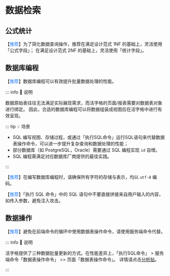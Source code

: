# 数据检索

## 公式统计

【<font color="#1677FF">推荐</font>】为了简化数据查询操作，推荐在满足设计范式 1NF 的基础上，灵活使用「公式字段」；
在满足设计范式 2NF 的基础上，灵活使用「统计字段」。


## 数据库编程

【<font color="#1677FF">推荐</font>】数据库编程可以有效提升批量数据处理的性能。

::: info 📘 说明

数据原始表往往无法满足实际展现需求，而活字格的页面/报表需要对数据表对象进行绑定。
因此，合适的数据库编程可以将数据组装成视图后在活字格中进行有效呈现。

::: tip 💡 场景

- SQL 编写视图、存储过程，或通过「执行SQL命令」运行SQL语句来代替数据表操作命令，可以进一步提升复杂查询和数据处理的性能；
- 部分数据库（如 PostgreSQL，Oracle）需要通过 SQL 编程实现 `id` 自增。
- SQL 编程需满足对应数据库厂商提供的最佳实践。

:::

【<font color="#1677FF">推荐</font>】在编写数据库编程时，请确保所有字符的存储与表示，均以 `utf-8` 编码。

【<font color="#1677FF">推荐</font>】「执行 SQL 命令」中的 SQL 语句中不要直接拼接来自用户输入的内容，如传入参数，避免注入攻击。

## 数据操作

【<font color="#1677FF">推荐</font>】避免在前端命令的循环中使用数据表操作命令，请使用服务端命令代替。

::: info 📘 说明

活字格提供了三种数据批量更新的方式。在性能差异上，「执行SQL命令」 > 服务端命令「数据表操作命令」 >> 页面「数据表操作命令」。
详情请点击[分析贴](https://gcdn.grapecity.com.cn/showtopic-156552-1-1.html)。

:::
